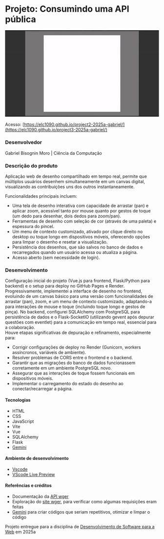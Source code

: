 # Projeto: Consumindo uma API pública

<img src="preview.gif" alt="desktop preview" width="720"/>

Acesso: [https://elc1090.github.io/project2-2025a-gabriel/](https://elc1090.github.io/project3-2025a-gabriel/)


### Desenvolvedor
Gabriel Bisognin Moro | Ciência da Computação


### Descrição do produto

Aplicação web de desenho compartilhado em tempo real, permite que múltiplos usuários desenhem simultaneamente em um canvas digital, visualizando as contribuições uns dos outros instantaneamente.

Funcionalidades principais incluem:

  - Uma tela de desenho interativa com capacidade de arrastar (pan) e aplicar zoom, acessível tanto por mouse quanto por gestos de toque (um dedo para desenhar, dois dedos para zoom/pan).  
  - Ferramentas de desenho com seleção de cor (através de uma paleta) e espessura do pincel.  
  - Um menu de contexto customizado, ativado por clique direito no desktop ou toque longo em dispositivos móveis, oferecendo opções para limpar o desenho e resetar a visualização.
  - Persistência dos desenhos, que são salvos no banco de dados e recarregados quando um usuário acessa ou atualiza a página.
  - Acesso aberto (sem necessidade de login).


### Desenvolvimento

Configuração inicial do projeto (Vue.js para frontend, Flask/Python para backend) e o setup para deploy no GitHub Pages e Render.  
Progressivamente, implementei  a interface de desenho no frontend, evoluindo de um canvas básico para uma versão com funcionalidades de arrastar (pan), zoom, e um menu de contexto customizado, adaptando-a para interações de mouse e toque (incluindo toque longo e gestos de pinça).
No backend, configurei SQLAlchemy com PostgreSQL para persistência de dados e o Flask-SocketIO (utilizando gevent após depurar questões com eventlet) para a comunicação em tempo real, essencial para a colaboração.  
Houve etapas significativas de depuração e refinamento, especialmente para:  
- Corrigir configurações de deploy no Render (Gunicorn, workers assíncronos, variáveis de ambiente).  
- Resolver problemas de CORS entre o frontend e o backend.  
- Garantir que as migrações do banco de dados funcionassem corretamente em um ambiente PostgreSQL novo.  
- Assegurar que as interações de toque fossem funcionais em dispositivos móveis.  
- Implementar o carregamento do estado do desenho ao conectar/recarregar a página.  

#### Tecnologias

- HTML  
- CSS  
- JavaScript
- Vite
- Vue
- SQLAlchemy
- Flask
- [Gemini](https://gemini.google.com/)

#### Ambiente de desenvolvimento

- [Vscode](https://code.visualstudio.com/)   
- [VScode Live Preview](https://marketplace.visualstudio.com/items?itemName=ms-vscode.live-server)   

#### Referências e créditos

- Documentação da [API wger](https://wger.de/pt-br/software/api)  
- Exploração do [site wger](https://wger.de/pt-br/exercise/overview/), para verificar como algumas requisições eram feitas
- [Gemini](https://gemini.google.com/) para criar códigos que seriam repetitivos, otimizar e limpar o código

Projeto entregue para a disciplina de [Desenvolvimento de Software para a Web](http://github.com/andreainfufsm/elc1090-2025a) em 2025a
